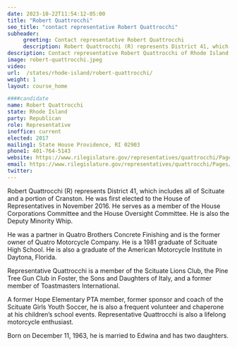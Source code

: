 ```yaml
---
date: 2023-10-22T11:54:12-05:00
title: "Robert Quattrocchi"
seo_title: "contact representative Robert Quattrocchi"
subheader:
     greeting: Contact representative Robert Quattrocchi
     description: Robert Quattrocchi (R) represents District 41, which includes all of Scituate and a portion of Cranston. He was first elected to the House of Representatives in November 2016. He serves as a member of the House Corporations Committee and the House Oversight Committee. He is also the Deputy Minority Whip.
description: Contact representative Robert Quattrocchi of Rhode Island. Contact information for Robert Quattrocchi includes email address, phone number, and mailing address.
image: robert-quattrocchi.jpeg
video:
url:  /states/rhode-island/robert-quattrocchi/
weight: 1
layout: course_home

####candidate
name: Robert Quattrocchi
state: Rhode Island
party: Republican
role: Representative
inoffice: current
elected: 2017
mailing1: State House Providence, RI 02903
phone1: 401-764-5143
website: https://www.rilegislature.gov/representatives/quattrocchi/Pages/Biography.aspx/
email: https://www.rilegislature.gov/representatives/quattrocchi/Pages/Biography.aspx/
twitter:
---
```


Robert Quattrocchi (R) represents District 41, which includes all of Scituate and a portion of Cranston. He was first elected to the House of Representatives in November 2016. He serves as a member of the House Corporations Committee and the House Oversight Committee. He is also the Deputy Minority Whip.

He was a partner in Quatro Brothers Concrete Finishing and is the former owner of Quatro Motorcycle Company. He is a 1981 graduate of Scituate High School. He is also a graduate of the American Motorcycle Institute in Daytona, Florida.

Representative Quattrocchi is a member of the Scituate Lions Club, the Pine Tree Gun Club in Foster, the Sons and Daughters of Italy, and a former member of Toastmasters International.

A former Hope Elementary PTA member, former sponsor and coach of the Scituate Girls Youth Soccer, he is also a frequent volunteer and chaperone at his children’s school events. Representative Quattrocchi is also a lifelong motorcycle enthusiast.

Born on December 11, 1963, he is married to Edwina and has two daughters.​​

